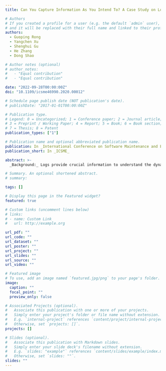 ```yaml
---
title: Can You Capture Information As You Intend To? A Case Study on Logging Practice in Industry

# Authors
# If you created a profile for a user (e.g. the default `admin` user), write the username (folder name) here
# and it will be replaced with their full name and linked to their profile.
authors:
  - Guoping Rong
  - Yangchen Xu
  - Shenghui Gu
  - He Zhang
  - Dong Shao

# Author notes (optional)
# author_notes:
#   - "Equal contribution"
#   - "Equal contribution"

date: "2022-09-28T00:00:00Z"
doi: "10.1109/icsme46990.2020.00012"

# Schedule page publish date (NOT publication's date).
# publishDate: "2017-01-01T00:00:00Z"

# Publication type.
# Legend: 0 = Uncategorized; 1 = Conference paper; 2 = Journal article;
# 3 = Preprint / Working Paper; 4 = Report; 5 = Book; 6 = Book section;
# 7 = Thesis; 8 = Patent
publication_types: ["1"]

# Publication name and optional abbreviated publication name.
publication: In _International Conference on Software Maintenance and Evolution_
publication_short: In _ICSME_

abstract: >-
  _Background:_ Logs provide crucial information to understand the dynamic behavior of software systems in modern software development and maintenance. Usually, logs are produced by log statements which will be triggered and executed under certain conditions. However, current studies paid very limited attention to developers' _Intentions and Concerns (I&C)_ on logging practice, leading uncertainty that whether the developers' _I&C_ are properly reflected by log statements and questionable capability to capture the expected information of system behaviors in logs. _Objective:_ This study aims to reveal the status of developers' _I&C_ on logging practice and more importantly, how the _I&C_ are properly reflected in software source code in real-world software development. _Method:_ We collected evidence from two sources of a series of interviews and source code analysis which are conducted in a big-data company, followed by consolidation and analysis of the evidence. _Results:_ Major gaps and inconsistencies have been identified between the developers' _I&C_ and real log statements in source code. Many code snippets contained no log statements that the interviewees claimed to have inserted. _Conclusion:_ Developers' original _I&C_ towards logging practice are usually poorly realized, which inevitably impacted the motivation and purpose to conduct this practice.

# Summary. An optional shortened abstract.
# summary:

tags: []

# Display this page in the Featured widget?
featured: true

# Custom links (uncomment lines below)
# links:
# - name: Custom Link
#   url: http://example.org

url_pdf: ""
url_code: ""
url_dataset: ""
url_poster: ""
url_project: ""
url_slides: ""
url_source: ""
url_video: ""

# Featured image
# To use, add an image named `featured.jpg/png` to your page's folder.
image:
  caption: ""
  focal_point: ""
  preview_only: false

# Associated Projects (optional).
#   Associate this publication with one or more of your projects.
#   Simply enter your project's folder or file name without extension.
#   E.g. `internal-project` references `content/project/internal-project/index.md`.
#   Otherwise, set `projects: []`.
projects: []

# Slides (optional).
#   Associate this publication with Markdown slides.
#   Simply enter your slide deck's filename without extension.
#   E.g. `slides: "example"` references `content/slides/example/index.md`.
#   Otherwise, set `slides: ""`.
slides: ""
---
```

